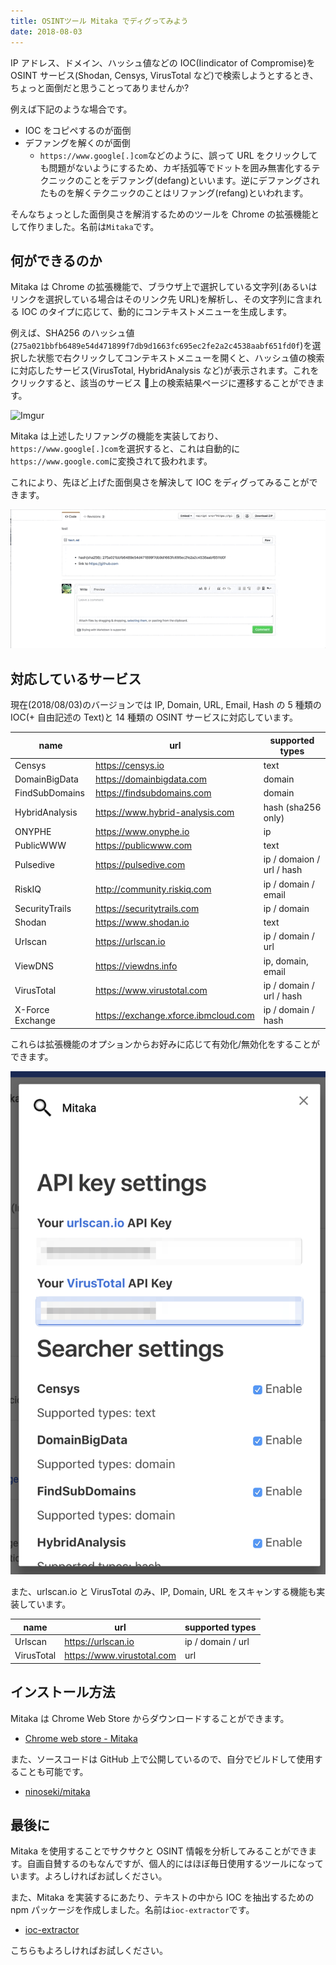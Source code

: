 ```yaml
---
title: OSINTツール Mitaka でディグってみよう
date: 2018-08-03
---
```


IP アドレス、ドメイン、ハッシュ値などの IOC(Iindicator of Compromise)を OSINT サービス(Shodan, Censys, VirusTotal など)で検索しようとするとき、ちょっと面倒だと思うことってありませんか?

例えば下記のような場合です。

- IOC をコピペするのが面倒
- デファングを解くのが面倒
  - `https://www.google[.]com`などのように、誤って URL をクリックしても問題がないようにするため、カギ括弧等でドットを囲み無害化するテクニックのことをデファング(defang)といいます。逆にデファングされたものを解くテクニックのことはリファング(refang)といわれます。

そんなちょっとした面倒臭さを解消するためのツールを Chrome の拡張機能として作りました。名前は`Mitaka`です。

## 何ができるのか

Mitaka は Chrome の拡張機能で、ブラウザ上で選択している文字列(あるいはリンクを選択している場合はそのリンク先 URL)を解析し、その文字列に含まれる IOC のタイプに応じて、動的にコンテキストメニューを生成します。

例えば、SHA256 のハッシュ値(`275a021bbfb6489e54d471899f7db9d1663fc695ec2fe2a2c4538aabf651fd0f`)を選択した状態で右クリックしてコンテキストメニューを開くと、ハッシュ値の検索に対応したサービス(VirusTotal, HybridAnalysis など)が表示されます。これをクリックすると、該当のサービス  上の検索結果ページに遷移することができます。

![Imgur](https://i.imgur.com/PXxlxIj.png)

Mitaka は上述したリファングの機能を実装しており、`https://www.google[.]com`を選択すると、これは自動的に`https://www.google.com`に変換されて扱われます。

これにより、先ほど上げた面倒臭さを解決して IOC をディグってみることができます。

![gif](https://github.com/ninoseki/mitaka/blob/master/examples/2.gif?raw=true)

## 対応しているサービス

現在(2018/08/03)のバージョンでは IP, Domain, URL, Email, Hash の 5 種類の IOC(+ 自由記述の Text)と 14 種類の OSINT サービスに対応しています。

| name             | url                                  | supported types           |
|------------------|--------------------------------------|---------------------------|
| Censys           | https://censys.io                    | text                      |
| DomainBigData    | https://domainbigdata.com            | domain                    |
| FindSubDomains   | https://findsubdomains.com           | domain                    |
| HybridAnalysis   | https://www.hybrid-analysis.com      | hash (sha256 only)        |
| ONYPHE           | https://www.onyphe.io                | ip                        |
| PublicWWW        | https://publicwww.com                | text                      |
| Pulsedive        | https://pulsedive.com                | ip / domaion / url / hash |
| RiskIQ           | http://community.riskiq.com          | ip / domain / email       |
| SecurityTrails   | https://securitytrails.com           | ip / domain               |
| Shodan           | https://www.shodan.io                | text                      |
| Urlscan          | https://urlscan.io                   | ip / domain / url         |
| ViewDNS          | https://viewdns.info                 | ip, domain, email         |
| VirusTotal       | https://www.virustotal.com           | ip / domain / url / hash  |
| X-Force Exchange | https://exchange.xforce.ibmcloud.com | ip / domain / hash        |

これらは拡張機能のオプションからお好みに応じて有効化/無効化をすることができます。

![img](https://raw.githubusercontent.com/ninoseki/mitaka/master/examples/options.png)

また、urlscan.io と VirusTotal のみ、IP, Domain, URL をスキャンする機能も実装しています。

| name       | url                        | supported types   |
|------------|----------------------------|-------------------|
| Urlscan    | https://urlscan.io         | ip / domain / url |
| VirusTotal | https://www.virustotal.com | url               |

## インストール方法

Mitaka は Chrome Web Store からダウンロードすることができます。

- [Chrome web store - Mitaka](https://chrome.google.com/webstore/detail/mitaka/bfjbejmeoibbdpfdbmbacmefcbannnbg)

また、ソースコードは GitHub 上で公開しているので、自分でビルドして使用することも可能です。

- [ninoseki/mitaka](https://github.com/ninoseki/mitaka)

## 最後に

Mitaka を使用することでサクサクと OSINT 情報を分析してみることができます。自画自賛するのもなんですが、個人的にはほぼ毎日使用するツールになっています。よろしければお試しください。

また、Mitaka を実装するにあたり、テキストの中から IOC を抽出するための npm パッケージを作成しました。名前は`ioc-extractor`です。

- [ioc-extractor](https://www.npmjs.com/package/ioc-extractor)

こちらもよろしければお試しください。
